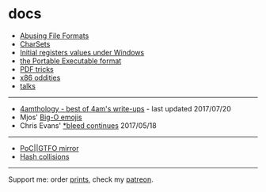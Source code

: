 # docs

* [Abusing File Formats](AbusingFileFormats/README.md)
* [CharSets](charsets.md)
* [Initial registers values under Windows](InitialValues.md)
* [the Portable Executable format](PE/PE.md)
* [PDF tricks](PDF/PDF.md)
* [x86 oddities](x86/x86.md)
* [talks](talks.md)
---

* [4amthology - best of 4am's write-ups](4amthology/README.md) - last updated 2017/07/20
* Mjos' [Big-O emojis](BigEmo/README.md)
* Chris Evans' [\*bleed continues](18bytes) 2017/05/18

---

* [PoC||GTFO mirror](https://github.com/angea/pocorgtfo/blob/master/README.md)
* [Hash collisions](https://github.com/corkami/collisions/blob/master/README.md)

---

Support me: order [prints](http://prints.corkami.com/), check my [patreon](https://www.patreon.com/corkami).
